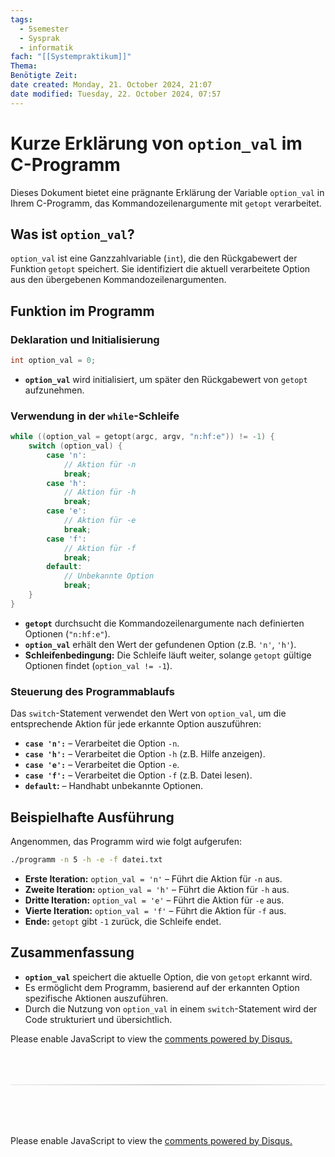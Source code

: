 ```yaml
---
tags:
  - 5semester
  - Sysprak
  - informatik
fach: "[[Systempraktikum]]"
Thema:
Benötigte Zeit:
date created: Monday, 21. October 2024, 21:07
date modified: Tuesday, 22. October 2024, 07:57
---
```


# Kurze Erklärung von `option_val` im C-Programm

Dieses Dokument bietet eine prägnante Erklärung der Variable `option_val` in Ihrem C-Programm, das Kommandozeilenargumente mit `getopt` verarbeitet.

## Was ist `option_val`?

`option_val` ist eine Ganzzahlvariable (`int`), die den Rückgabewert der Funktion `getopt` speichert. Sie identifiziert die aktuell verarbeitete Option aus den übergebenen Kommandozeilenargumenten.

## Funktion im Programm

### Deklaration und Initialisierung

```c
int option_val = 0;
```

- **`option_val`** wird initialisiert, um später den Rückgabewert von `getopt` aufzunehmen.

### Verwendung in der `while`-Schleife

```c
while ((option_val = getopt(argc, argv, "n:hf:e")) != -1) {
    switch (option_val) {
        case 'n':
            // Aktion für -n
            break;
        case 'h':
            // Aktion für -h
            break;
        case 'e':
            // Aktion für -e
            break;
        case 'f':
            // Aktion für -f
            break;
        default:
            // Unbekannte Option
            break;
    }
}
```

- **`getopt`** durchsucht die Kommandozeilenargumente nach definierten Optionen (`"n:hf:e"`).
- **`option_val`** erhält den Wert der gefundenen Option (z.B. `'n'`, `'h'`).
- **Schleifenbedingung:** Die Schleife läuft weiter, solange `getopt` gültige Optionen findet (`option_val != -1`).

### Steuerung des Programmablaufs

Das `switch`-Statement verwendet den Wert von `option_val`, um die entsprechende Aktion für jede erkannte Option auszuführen:

- **`case 'n':`** – Verarbeitet die Option `-n`.
- **`case 'h':`** – Verarbeitet die Option `-h` (z.B. Hilfe anzeigen).
- **`case 'e':`** – Verarbeitet die Option `-e`.
- **`case 'f':`** – Verarbeitet die Option `-f` (z.B. Datei lesen).
- **`default`:** – Handhabt unbekannte Optionen.

## Beispielhafte Ausführung

Angenommen, das Programm wird wie folgt aufgerufen:

```bash
./programm -n 5 -h -e -f datei.txt
```

- **Erste Iteration:** `option_val = 'n'` – Führt die Aktion für `-n` aus.
- **Zweite Iteration:** `option_val = 'h'` – Führt die Aktion für `-h` aus.
- **Dritte Iteration:** `option_val = 'e'` – Führt die Aktion für `-e` aus.
- **Vierte Iteration:** `option_val = 'f'` – Führt die Aktion für `-f` aus.
- **Ende:** `getopt` gibt `-1` zurück, die Schleife endet.

## Zusammenfassung

- **`option_val`** speichert die aktuelle Option, die von `getopt` erkannt wird.
- Es ermöglicht dem Programm, basierend auf der erkannten Option spezifische Aktionen auszuführen.
- Durch die Nutzung von `option_val` in einem `switch`-Statement wird der Code strukturiert und übersichtlich.

<!-- DISQUS SCRIPT COMMENT START -->

<!-- DISQUS RECOMMENDATION START -->

<div id="disqus_recommendations"></div>

<script> 
(function() { // REQUIRED CONFIGURATION VARIABLE: EDIT THE SHORTNAME BELOW
var d = document, s = d.createElement('script'); // IMPORTANT: Replace EXAMPLE with your forum shortname!
s.src = 'https://myuninotes.disqus.com/recommendations.js'; s.setAttribute('data-timestamp', +new Date());
(d.head || d.body).appendChild(s);
})();
</script>
<noscript>
Please enable JavaScript to view the 
<a href="https://disqus.com/?ref_noscript" rel="nofollow">
comments powered by Disqus.
</a>
</noscript>

<!-- DISQUS RECOMMENDATION END -->

<hr style="border: none; height: 2px; background: linear-gradient(to right, #f0f0f0, #ccc, #f0f0f0); margin-top: 4rem; margin-bottom: 5rem;">
<div id="disqus_thread"></div>
<script>
    /**
    * RECOMMENDED CONFIGURATION VARIABLES: EDIT AND UNCOMMENT THE SECTION BELOW TO INSERT DYNAMIC VALUES FROM YOUR PLATFORM OR CMS.
    * LEARN WHY DEFINING THESE VARIABLES IS IMPORTANT: https://disqus.com/admin/universalcode/#configuration-variables */
    /*
    var disqus_config = function () {
    this.page.url = PAGE_URL; // Replace PAGE_URL with your page's canonical URL variable
    this.page.identifier = PAGE_IDENTIFIER; // Replace PAGE_IDENTIFIER with your page's unique identifier variable
    };
    */
    (function() { // DON'T EDIT BELOW THIS LINE
    var d = document, s = d.createElement('script');
    s.src = 'https://myuninotes.disqus.com/embed.js';
    s.setAttribute('data-timestamp', +new Date());
    (d.head || d.body).appendChild(s);
    })();
</script>
<noscript>Please enable JavaScript to view the <a href="https://disqus.com/?ref_noscript">comments powered by Disqus.</a></noscript>

<!-- DISQUS SCRIPT COMMENT END -->
